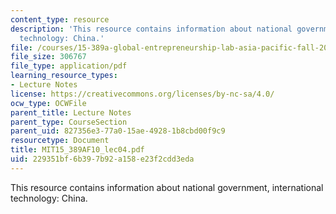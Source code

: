 ```yaml
---
content_type: resource
description: 'This resource contains information about national government, international
  technology: China.'
file: /courses/15-389a-global-entrepreneurship-lab-asia-pacific-fall-2010/229351bf6b397b92a158e23f2cdd3eda_MIT15_389AF10_lec04.pdf
file_size: 306767
file_type: application/pdf
learning_resource_types:
- Lecture Notes
license: https://creativecommons.org/licenses/by-nc-sa/4.0/
ocw_type: OCWFile
parent_title: Lecture Notes
parent_type: CourseSection
parent_uid: 827356e3-77a0-15ae-4928-1b8cbd00f9c9
resourcetype: Document
title: MIT15_389AF10_lec04.pdf
uid: 229351bf-6b39-7b92-a158-e23f2cdd3eda
---
```

This resource contains information about national government, international technology: China.